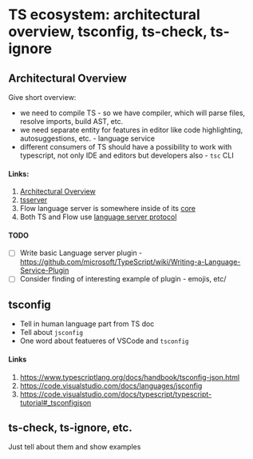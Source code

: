 # TS ecosystem: architectural overview, tsconfig, ts-check, ts-ignore

## Architectural Overview

Give short overview:
- we need to compile TS - so we have compiler, which will parse files, resolve imports, build AST, etc.
- we need separate entity for features in editor like code highlighting, autosuggestions, etc. - language service
- different consumers of TS should have a possibility to work with typescript, not only IDE and editors but developers also - `tsc` CLI

#### Links:

1. [Architectural Overview](https://github.com/microsoft/TypeScript/wiki/Architectural-Overview)
1. [tsserver](https://github.com/microsoft/TypeScript/wiki/Standalone-Server-%28tsserver%29)
1. Flow language server is somewhere inside of its [core](https://github.com/facebook/flow)
1. Both TS and Flow use [language server protocol](https://github.com/Microsoft/language-server-protocol/)

#### TODO
- [ ] Write basic Language server plugin - https://github.com/microsoft/TypeScript/wiki/Writing-a-Language-Service-Plugin
- [ ] Consider finding of interesting example of plugin - emojis, etc/

## tsconfig

- Tell in human language part from TS doc
- Tell about `jsconfig`
- One word about featueres of VSCode and `tsconfig`

#### Links
1. https://www.typescriptlang.org/docs/handbook/tsconfig-json.html
1. https://code.visualstudio.com/docs/languages/jsconfig
1. https://code.visualstudio.com/docs/typescript/typescript-tutorial#_tsconfigjson

## ts-check, ts-ignore, etc.

Just tell about them and show examples


